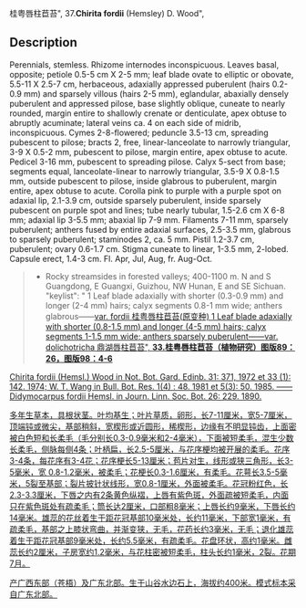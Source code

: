 桂粤唇柱苣苔",
37.**Chirita fordii** (Hemsley) D. Wood",

## Description
Perennials, stemless. Rhizome internodes inconspicuous. Leaves basal, opposite; petiole 0.5-5 cm X 2-5 mm; leaf blade ovate to elliptic or obovate, 5.5-11 X 2.5-7 cm, herbaceous, adaxially appressed puberulent (hairs 0.2-0.9 mm) and sparsely villous (hairs 2-5 mm), eglandular, abaxially densely puberulent and appressed pilose, base slightly oblique, cuneate to nearly rounded, margin entire to shallowly crenate or denticulate, apex obtuse to abruptly acuminate; lateral veins ca. 4 on each side of midrib, inconspicuous. Cymes 2-8-flowered; peduncle 3.5-13 cm, spreading pubescent to pilose; bracts 2, free, linear-lanceolate to narrowly triangular, 3-9 X 0.5-2 mm, pubescent to pilose, margin entire, apex obtuse to acute. Pedicel 3-16 mm, pubescent to spreading pilose. Calyx 5-sect from base; segments equal, lanceolate-linear to narrowly triangular, 3.5-9 X 0.8-1.5 mm, outside pubescent to pilose, inside glabrous to puberulent, margin entire, apex obtuse to acute. Corolla pink to purple with a purple spot on adaxial lip, 2.1-3.9 cm, outside sparsely puberulent, inside sparsely pubescent on purple spot and lines; tube nearly tubular, 1.5-2.6 cm X 6-8 mm; adaxial lip 3-5.5 mm; abaxial lip 7-9 mm. Filaments 7-11 mm, sparsely puberulent; anthers fused by entire adaxial surfaces, 2.5-3.5 mm, glabrous to sparsely puberulent; staminodes 2, ca. 5 mm. Pistil 1.2-3.7 cm, puberulent; ovary 0.6-1.7 cm. Stigma cuneate to linear, 1-3.5 mm, 2-lobed. Capsule erect, 1.4-3 cm. Fl. Apr, Jul, Aug, fr. Aug-Oct.

> * Rocky streamsides in forested valleys; 400-1100 m. N and S Guangdong, E Guangxi, Guizhou, NW Hunan, E and SE Sichuan.
  "keylist": "
1 Leaf blade adaxially with shorter (0.3-0.9 mm) and longer (2-4 mm) hairs; calyx segments 0.8-1 mm wide; anthers glabrous——<a href='/info/Chirita fordii var. fordii?t=foc'>var. fordii 桂粤唇柱苣苔(原变种)
1 Leaf blade adaxially with shorter (0.8-1.5 mm) and longer (4-5 mm) hairs; calyx segments 1-1.5 mm wide; anthers sparsely puberulent——<a href='/info/Chirita fordii var. dolichotricha?t=foc'>var. dolichotricha 鼎湖唇柱苣苔",
**33.桂粤唇柱苣苔（植物研究）图版89：26，图版98：4-6**

Chirita fordii (Hemsl.) Wood in Not. Bot. Gard. Edinb. 31: 371, 1972 et 33 (1): 142. 1974; W. T. Wang in Bull. Bot. Res. 1(4) : 48. 1981 et 5(3): 50. 1985. ——Didymocarpus fordii Hemsl. in Journ. Linn. Soc. Bot. 26: 229. 1890.

多年生草本，具根状茎。叶均基生；叶片草质，卵形，长7-11厘米，宽5-7厘米，顶端钝或微尖，基部稍斜，宽楔形或近圆形，稀楔形，边缘有不明显钝齿，上面密被白色短和长柔毛（毛分别长0.3-0.9毫米和2-4毫米），下面被短柔毛，混生少数长柔毛，侧脉每侧4条；叶柄扁，长2.5-5厘米，与花序梗均被开展的柔毛。花序3-4条，每花序有3-4花；花序梗长5-13厘米；苞片对生，线形或狭三角形，长3-5毫米，宽 0.8-1.2毫米，被柔毛；花梗长0.3-1.6厘米，有柔毛。花萼长3.5-5毫米，5裂至基部；裂片披针状线形，宽0.8-1厘米，外面被柔毛。花冠粉红色，长2.3-3.3厘米，下唇之内有2条黄色纵褶，上唇有紫色斑，外面疏被短柔毛，内面只在紫色斑处有疏柔毛；筒长达2厘米，口部粗8毫米；上唇长约9毫米，下唇长约14毫米。雄蕊的花丝着生于距花冠基部10毫米处，长约11毫米，下部宽1毫米，有疏柔毛，基部之上膝状弯曲，并渐变狭，无毛，花药长约3毫米，无毛；退化雄蕊着生于距花冠基部9毫米处，长约5.5毫米，有疏柔毛。花盘环状，高约1毫米。雌蕊长约2厘米，子房宽约1.2毫米，与花柱密被短柔毛，柱头长约1毫米，2裂。花期7月。

产广西东部（苍梧）及广东北部。生于山谷水边石上，海拔约400米。模式标本采自广东北部。
